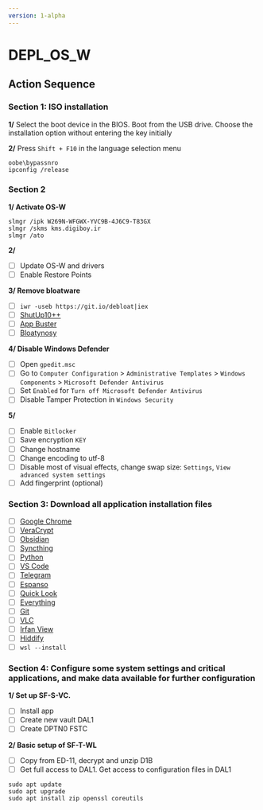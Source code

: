 ```yaml
---
version: 1-alpha
---
```

# DEPL_OS_W

## Action Sequence

### Section 1: ISO installation

**1/** Select the boot device in the BIOS. Boot from the USB drive. Choose the installation option without entering the key initially

**2/** Press `Shift + F10` in the language selection menu

```
oobe\bypassnro
ipconfig /release
```

### Section 2

**1/ Activate OS-W**

```
slmgr /ipk W269N-WFGWX-YVC9B-4J6C9-T83GX
slmgr /skms kms.digiboy.ir
slmgr /ato
```

**2/** 

- [ ] Update OS-W and drivers
- [ ] Enable Restore Points

**3/ Remove bloatware**

- [ ] `iwr -useb https://git.io/debloat|iex`
- [ ] [ShutUp10++](https://www.oo-software.com/en/shutup10)
- [ ] [App Buster](https://www.oo-software.com/en/ooappbuster) 
- [ ] [Bloatynosy](https://github.com/builtbybel/Winpilot/releases/tag/1.5.0) 

**4/ Disable Windows Defender**

- [ ] Open `gpedit.msc`
- [ ] Go to `Computer Configuration` > `Administrative Templates` > `Windows Components` > `Microsoft Defender Antivirus`
- [ ] Set `Enabled` for `Turn off Microsoft Defender Antivirus`
- [ ] Disable Tamper Protection in `Windows Security`

**5/** 

- [ ] Enable `Bitlocker`
- [ ] Save encryption `KEY`
- [ ] Change hostname
- [ ] Change encoding to utf-8
- [ ] Disable most of visual effects, change swap size: `Settings`, `View advanced system settings`
- [ ] Add fingerprint (optional)

### Section 3: Download all application installation files

- [ ] [Google Chrome](https://www.google.com/chrome/)
- [ ] [VeraCrypt](https://veracrypt.eu/en/Downloads.html)
- [ ] [Obsidian](https://obsidian.md/download)
- [ ] [Syncthing](https://github.com/syncthing/syncthing/releases/latest)
- [ ] [Python](https://www.python.org/downloads/windows/)
- [ ] [VS Code](https://code.visualstudio.com/Download)
- [ ] [Telegram](https://desktop.telegram.org/)
- [ ] [Espanso](https://github.com/federico-terzi/espanso/releases/)
- [ ] [Quick Look](https://github.com/QL-Win/QuickLook/releases/latest)
- [ ] [Everything](https://www.voidtools.com/downloads/)
- [ ] [Git](https://git-scm.com/downloads/win)
- [ ] [VLC](https://www.videolan.org/vlc/download-windows.html)
- [ ] [Irfan View](https://www.irfanview.com/64bit.htm)
- [ ] [Hiddify](https://github.com/hiddify/hiddify-next/releases/latest)
- [ ] `wsl --install`

### Section 4: Configure some system settings and critical applications, and make data available for further configuration

**1/ Set up SF-S-VC.**

- [ ] Install app
- [ ] Create new vault DAL1
- [ ] Create DPTN0 FSTC

**2/ Basic setup of SF-T-WL**

- [ ] Copy from ED-11, decrypt and unzip D1B
- [ ] Get full access to DAL1. Get access to configuration files in DAL1

```
sudo apt update
sudo apt upgrade
sudo apt install zip openssl coreutils
```
